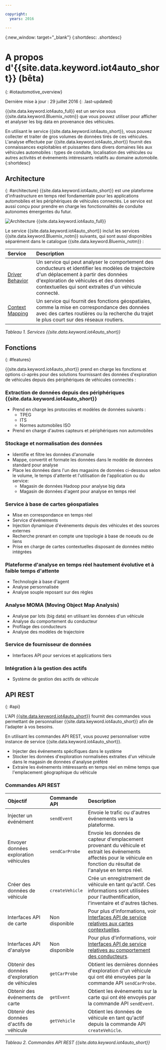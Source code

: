 ```yaml
---

copyright:
  years: 2016

---
```


{:new_window: target="_blank"}
{:shortdesc: .shortdesc}

# A propos d'{{site.data.keyword.iot4auto_short}} (bêta)
{: #iotautomotive_overview}

Dernière mise à jour : 29 juillet 2016
{: .last-updated}

{{site.data.keyword.iot4auto_full}} est un service sous {{site.data.keyword.Bluemix_notm}} que vous pouvez utiliser pour afficher et analyser les big data en provenance des véhicules.

En utilisant le service {{site.data.keyword.iot4auto_short}}, vous pouvez collecter et traiter de gros volumes de données tirés de ces véhicules. L'analyse effectuée par {{site.data.keyword.iot4auto_short}} fournit des connaissances exploitables et puissantes dans divers domaines liés aux véhicules automobiles : types de conduite, localisation des véhicules ou autres activités et événements intéressants relatifs au domaine automobile.
{:shortdesc}

## Architecture
{: #architecture}
{{site.data.keyword.iot4auto_short}} est une plateforme d'infrastructure en temps réel fondamentale pour les applications automobiles et les périphériques de véhicules connectés. Le service est aussi conçu pour prendre en charge les fonctionnalités de conduite autonomes émergentes du futur.

![Architecture {{site.data.keyword.iot4auto_full}}](images/architecture_iotautomotive.png "Architecture {{site.data.keyword.iot4auto_full}}")

Le service {{site.data.keyword.iot4auto_short}} inclut les services {{site.data.keyword.Bluemix_notm}} suivants, qui sont aussi disponibles séparément dans le catalogue {{site.data.keyword.Bluemix_notm}} :

|Service|Description|
|:---|:---|
|[Driver Behavior](../IotDriverInsights/index.html)| Un service qui peut analyser le comportement des conducteurs et identifier les modèles de trajectoire d'un déplacement à partir des données d'exploration de véhicules et des données contextuelles qui sont extraites d'un véhicule connecté.
|[Context Mapping](../IotMapInsights/index.html)| Un service qui fournit des fonctions géospatiales, comme la mise en correspondance des données avec des cartes routières ou la recherche du trajet le plus court sur des réseaux routiers.
*Tableau 1. Services {{site.data.keyword.iot4auto_short}}*

## Fonctions
{: #features}

{{site.data.keyword.iot4auto_short}} prend en charge les fonctions et options ci-après pour des solutions fournissant des données d'exploration de véhicules depuis des périphériques de véhicules connectés :

### Extraction de données depuis des périphériques {{site.data.keyword.iot4auto_short}}

- Prend en charge les protocoles et modèles de données suivants :
   - TPEG
   - ITS
   - Normes automobiles ISO
- Prend en charge d'autres capteurs et périphériques non automobiles

### Stockage et normalisation des données

- Identifie et filtre les données d'anomalie
- Mappe, convertit et formate les données dans le modèle de données standard pour analyse
- Place les données dans l'un des magasins de données ci-dessous selon le volume, le temps d'attente et l'utilisation de l'application ou du service:
   -  Magasin de données Hadoop pour analyse big data
   -  Magasin de données d'agent pour analyse en temps réel

### Service à base de cartes géospatiales

- Mise en correspondance en temps réel
- Service d'événements
- Injection dynamique d'événements depuis des véhicules et des sources externes
- Recherche prenant en compte une topologie à base de noeuds ou de liens
- Prise en charge de cartes contextuelles disposant de données météo intégrées

### Plateforme d'analyse en temps réel hautement évolutive et à faible temps d'attente

- Technologie à base d'agent
- Analyse personnalisée
- Analyse souple reposant sur des règles

### Analyse MOMA (Moving Object Map Analysis)

- Analyse par lots (big data) en utilisant les données d'un véhicule
- Analyse du comportement du conducteur
- Profilage des conducteurs
- Analyse des modèles de trajectoire

### Service de fournisseur de données

- Interfaces API pour services et applications tiers

### Intégration à la gestion des actifs

- Système de gestion des actifs de véhicule

## API REST
{: #api}

L'API [{{site.data.keyword.iot4auto_short}}](http://ibm.biz/IoT4Automotive_APIdoc) fournit des commandes vous permettant de personnaliser {{site.data.keyword.iot4auto_short}} afin de l'adapter à vos besoins.

En utilisant les commandes API REST, vous pouvez personnaliser votre instance de service {{site.data.keyword.iot4auto_short}}.

- Injecter des événements spécifiques dans le système
- Stocker les données d'exploration normalisées extraites d'un véhicule dans le magasin de données d'analyse préféré
- Extraire les événements intéressants en temps réel en même temps que l'emplacement géographique du véhicule

### Commandes API REST

|  Objectif                             |Commande API |Description |
|:------------------------------------|:------------|:-----------|
|Injecter un événément|`sendEvent`|Envoie le trafic ou d'autres événements vers la plateforme.|
|Envoyer données exploration véhicules|`sendCarProbe`|Envoie les données de capteur d'emplacement provenant du véhicule et extrait les événements affectés pour le véhicule en fonction du résultat de l'analyse en temps réel.|
|Créer des données de véhicule|`createVehicle`|Crée un enregistrement de véhicule en tant qu'actif. Ces informations sont utilisées pour l'authentification, l'inventaire et d'autres tâches.|
|Interfaces API de carte|Non disponible|Pour plus d'informations, voir [Interfaces API de service relatives aux cartes contextuelles](http://ibm.biz/IoTContextMapping_APIdoc).|
|Interfaces API d'analyse|Non disponible|Pour plus d'informations, voir [Interfaces API de service relatives au comportement des conducteurs]( http://ibm.biz/IoTDriverBehavior_APIdoc).|
|Obtenir des données d'exploration de véhicules|`getCarProbe`|Obtient les dernières données d'exploration d'un véhicule qui ont été envoyées par la commande API `sendCarProbe`.|
|Obtenir des événements de carte|`getEvent` |Obtient les événements sur la carte qui ont été envoyés par la commande API `sendEvent`.|
|Obtenir des données d'actifs de véhicule|`getVehicle`| Obtient les données de véhicule en tant qu'actif depuis la commande API `createVehicle`.|
*Tableau 2. Commandes API REST {{site.data.keyword.iot4auto_short}}*
